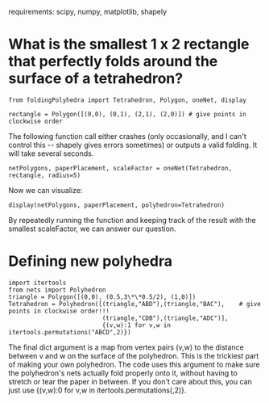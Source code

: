 requirements: scipy, numpy, matplotlib, shapely

# What is the smallest 1 x 2 rectangle that perfectly folds around the surface of a tetrahedron?

`from foldingPolyhedra import Tetrahedron, Polygon, oneNet, display`

`rectangle = Polygon([(0,0), (0,1), (2,1), (2,0)]) # give points in clockwise order`

The following function call either crashes (only occasionally, and I can't control this -- shapely gives errors sometimes) or outputs a valid folding. It will take several seconds.

`netPolygons, paperPlacement, scaleFactor = oneNet(Tetrahedron, rectangle, radius=5)`

Now we can visualize:

`display(netPolygons, paperPlacement, polyhedron=Tetrahedron)`

By repeatedly running the function and keeping track of the result with the smallest scaleFactor, we can answer our question.

# Defining new polyhedra

```
import itertools
from nets import Polyhedron
triangle = Polygon([(0,0), (0.5,3\*\*0.5/2), (1,0)])
Tetrahedron = Polyhedron([(triangle,"ABD"),(triangle,"BAC"),    # give points in clockwise order!!!
                          (triangle,"CDB"),(triangle,"ADC")],
                          {(v,w):1 for v,w in itertools.permutations("ABCD",2)})
```

The final dict argument is a map from vertex pairs (v,w) to the distance between v and w on the surface of the polyhedron. This is the trickiest part of making your own polyhedron. The code uses this argument to make sure the polyhedron's nets actually fold properly onto it, without having to stretch or tear the paper in between. If you don't care about this, you can just use {(v,w):0 for v,w in itertools.permutations(<your vertex list>,2)}.
